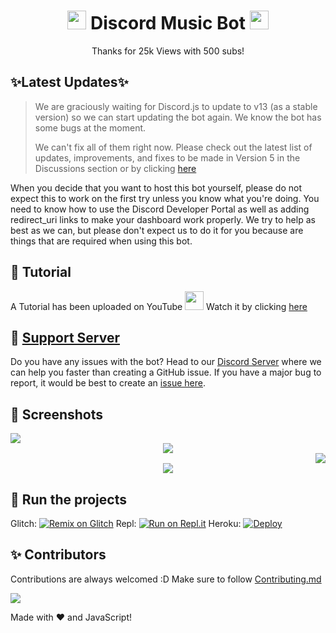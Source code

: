 <h1 align="center"><img src="./assets/logo.gif" width="30px"> Discord Music Bot <img src="./assets/logo.gif" width="30px"></h1>
<p align="center">Thanks for 25k Views with 500 subs!</p>

## ✨Latest Updates✨

> We are graciously waiting for Discord.js to update to v13 (as a stable version) so we can start updating the bot again. We know the bot has some bugs at the moment. 
>
> We can't fix all of them right now. Please check out the latest list of updates, improvements, and fixes to be made in Version 5 in the Discussions section or by clicking [here](https://github.com/SudhanPlayz/Discord-MusicBot/discussions/236)

When you decide that you want to host this bot yourself, please do not expect this to work on the first try unless you know what you're doing. You need to know how to use the Discord Developer Portal as well as adding redirect_uri links to make your dashboard work properly. We try to help as best as we can, but please don't expect us to do it for you because are things that are required when using this bot.


## 📝 Tutorial

A Tutorial has been uploaded on YouTube <img src="https://www.youtube.com/about/static/svgs/icons/brand-resources/YouTube_icon_full-color.svg?cache=f2ec7a5" width="30px"> Watch it by clicking [here](https://www.youtube.com/watch?v=p4lP96Tiv9s)

## 📝 [Support Server](https://discord.gg/a9SHDpD)

Do you have any issues with the bot? Head to our [Discord Server](https://discord.gg/a9SHDpD) where we can help you faster than creating a GitHub issue. If you have a major bug to report, it would be best to create an [issue here](https://github.com/SudhanPlayz/Discord-MusicBot/issues).

## 📸 Screenshots

<div align="left"><img src="/assets/Screenshot_1.png"></div><div align="center"><img src="/assets/Screenshot_2.png"></div><div align="right"><img src="/assets/Screenshot_3.png"></div>

<div align="center"><img src="/assets/Features.png"></div>

## 💨 Run the projects

Glitch: [![Remix on Glitch](https://cdn.glitch.com/2703baf2-b643-4da7-ab91-7ee2a2d00b5b%2Fremix-button.svg)](https://glitch.com/edit/#!/import/github/SudhanPlayz/Discord-MusicBot)
Repl: [![Run on Repl.it](https://repl.it/badge/github/SudhanPlayz/Discord-MusicBot)](https://repl.it/github/SudhanPlayz/Discord-MusicBot)
Heroku: [![Deploy](https://www.herokucdn.com/deploy/button.svg)](https://heroku.com/deploy?template=https://github.com/GniN/Discord-MusicBot)

## ✨ Contributors

Contributions are always welcomed :D Make sure to follow [Contributing.md](/CONTRIBUTING.md)

<a href="https://github.com/SudhanPlayz/Discord-MusicBot/graphs/contributors">
  <img src="https://contributors-img.web.app/image?repo=SudhanPlayz/Discord-MusicBot" />
</a>

Made with :heart: and JavaScript!
